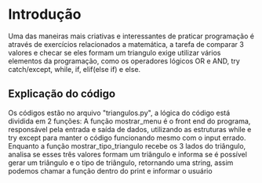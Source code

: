 # Introdução #
Uma das maneiras mais criativas e interessantes de praticar programação é através de exercícios relacionados a matemática, a tarefa de comparar 3 valores e checar se eles formam um triangulo exige utilizar vários elementos da programação, como os operadores lógicos OR e AND, try catch/except, while, if, elif(else if) e else.
## Explicação do código ##
Os códigos estão no arquivo "triangulos.py", a lógica do código está dividida em 2 funções: 
A função mostrar_menu é o front end do programa, responsável pela entrada e saída de dados, utilizando as estruturas while e try except para manter o código funcionando mesmo com o input errado.
Enquanto a função mostrar_tipo_triangulo recebe os 3 lados do triângulo, analisa se esses três valores formam um triângulo e informa se é possível gerar um triângulo e o tipo de triângulo, retornando uma string, assim podemos chamar a função dentro do print e informar o usuário
